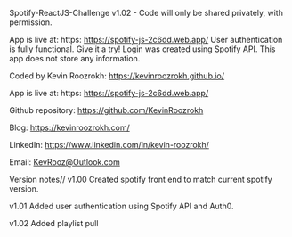 Spotify-ReactJS-Challenge v1.02 - Code will only be shared privately, with permission.

App is live at: https: https://spotify-js-2c6dd.web.app/
User authentication is fully functional. Give it a try! Login was created using Spotify API. This app does not store any information.

Coded by Kevin Roozrokh: https://kevinroozrokh.github.io/

App is live at: https: https://spotify-js-2c6dd.web.app/

Github repository: https://github.com/KevinRoozrokh

Blog: https://kevinroozrokh.com/

LinkedIn: https://www.linkedin.com/in/kevin-roozrokh/

Email: KevRooz@Outlook.com


Version notes//
v1.00
Created spotify front end to match current spotify version.

v1.01
Added user authentication using Spotify API and Auth0.

v1.02
Added playlist pull


